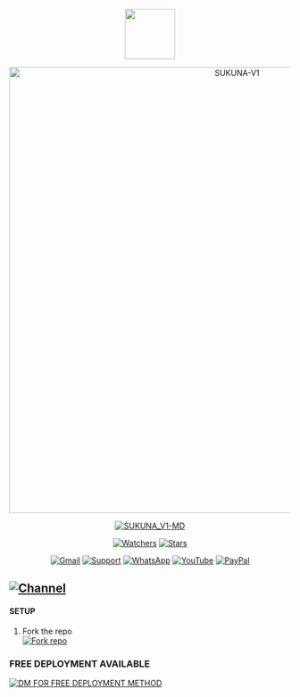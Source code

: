 <p align="center"> 
<a href="https://github.com/Mclaren-Ex"><img src="http://readme-typing-svg.herokuapp.com?font=mono&size=17&duration=4000&color=F7B11B&center=falso&vCenter=falso&lines=SUKUNA-+V1+by+Mclaren-Ex+2024+best+BUG-BOT.+%F0%9F%92%96" height="90px"></a> 
</p>
 
<p align="center">
<img src="https://encrypted-tbn0.gstatic.com/images?q=tbn:ANd9GcTf8aEr5V7xv09sYk4lp1ToF6rzkR41SGvtCQKuJxe24u_tQ3Qm9TaOxAw&s=10" alt="SUKUNA-V1" width="800"/>

</p>

<p align="center">
<a href="#"><img title="SUKUNA_V1-MD" src="https://img.shields.io/badge/DONT FORGET TO LEAVE A STAR 🌟 ¡THANKS! -red?colorA=%255ff0000&colorB=%23017e40&style=for-the-badge"></a> 
</p>

<p align="center">   
<a href="https://github.com/Ednut001/Arch-MD/watchers"><img title="Watchers" src="https://img.shields.io/github/watchers/Ednut001/Arch-Md?label=Watchers&color=green&style=flat-square"></a>
<a href="https://github.com/Ednut001/Arch-MD/stargazers"><img title="Stars" src="https://img.shields.io/github/stars/Ednut001/Arch-Md?label=Stars&color=yellow&style=flat-square"></a>
</p>

<div align="center">
 
[![Gmail](https://img.shields.io/badge/Gmail-D14836?style=for-the-badge&logo=gmail&logoColor=white)](mailto:Mclarenololade1@gmail.com)
[![Support](https://img.shields.io/badge/Support-2CA5E0?style=for-the-badge&logo=telegram&logoColor=white)](wa.me/+2349163768735)
[![WhatsApp](https://img.shields.io/badge/STAFF-25D366?style=for-the-badge&logo=whatsapp&logoColor=white)](https://wa.me/2347041039367)
[![YouTube](https://img.shields.io/badge/YouTube-FF0000?style=for-the-badge&logo=youtube&logoColor=white)](https://www.youtube.com/)
[![PayPal](https://img.shields.io/badge/PayPal-00457C?style=for-the-badge&logo=paypal&logoColor=white)](https://paypal)
</div>

## [![Channel](https://img.shields.io/badge/WhatsApp-25D366?style=for-the-badge&logo=whatsapp&logoColor=white)](___) 

#### SETUP

1. Fork the repo
    <br>
<a href='https://github.com/Mclaren-Ex/SUKUNA_V1/fork' target="_blank"><img alt='Fork repo' src='https://img.shields.io/badge/Fork Repo-100000?style=for-the-badge&logo=scan&logoColor=white&labelColor=black&color=black'/></a>
 
### FREE DEPLOYMENT AVAILABLE

[![DM FOR FREE DEPLOYMENT METHOD](https://img.shields.io/badge/DM+FOR+FREE+DEPLOYMENT+METHOD-25D366?style=for-the-badge&logo=whatsapp&logoColor=white)](https://wa.me/2347041039367)
